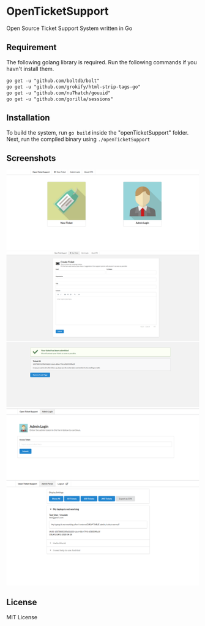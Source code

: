 # OpenTicketSupport
Open Source Ticket Support System written in Go

## Requirement
The following golang library is required. Run the following commands if you havn't install them.
```
go get -u "github.com/boltdb/bolt"
go get -u "github.com/grokify/html-strip-tags-go"
go get -u "github.com/nu7hatch/gouuid"
go get -u "github.com/gorilla/sessions"

```

## Installation 
To build the system, run ```go build``` inside the "openTicketSupport" folder.
Next, run the compiled binary using ```./openTicketSupport```

## Screenshots

![](screenshot/1.png)
![](screenshot/2.png)
![](screenshot/3.png)
![](screenshot/4.png)
![](screenshot/5.png)

## License
MIT License